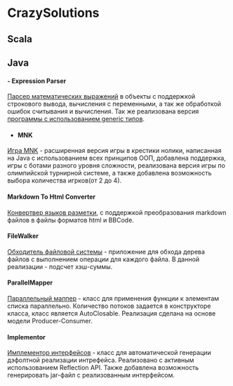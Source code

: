 # CrazySolutions
## Scala

## Java

#### - Expression Parser

[Парсер математических выражений](https://github.com/CrazyMeizy/CrazySolutions/tree/main/java/java-solutions-course-1/expression/exceptions) в объекты с поддержкой строкового
вывода, вычисления с переменными, а так же обработкой ошибок считывания и вычисления. Так же реализована версия [программы с использованием generic типов](https://github.com/CrazyMeizy/CrazySolutions/tree/main/java/java-solutions-course-1/expression/generic).

- #### MNK

[Игра MNK](https://github.com/CrazyMeizy/CrazySolutions/tree/main/java/java-solutions-course-1/game) - расширенная версия игры в крестики нолики, написанная на Java с использованием всех
принципов ООП, добавлена поддержка, игры с ботами разного уровня сложности, реализована версия игры
по олимпийской турнирной системе, а также добавлена возможность выбора количества игрков(от 2 до 4).

#### Markdown To Html Converter

[Конвертвер языков разметки](https://github.com/CrazyMeizy/CrazySolutions/tree/main/java/java-solutions-course-1/md2html), с поддержкой преобразования markdown файлов в файлы форматов html и
BBCode.

#### FileWalker

[Обходитель файловой системы](https://github.com/CrazyMeizy/CrazySolutions/blob/main/java/java-solutions-course-2/solutions/java-solutions/info/kgeorgiy/ja/chuprov/walk) - приложение для обхода дерева файлов с выполнением операции для каждого файла. В данной реализации - подсчет хэш-суммы.

#### ParallelMapper

[Параллельный маппер](https://github.com/CrazyMeizy/CrazySolutions/blob/main/java/java-solutions-course-2/solutions/java-solutions/info/kgeorgiy/ja/chuprov/iterative/ParallelMapperImpl.java) - класс для применения функции к элементам списка параллельно. Количество потоков задается в конструкторе класса, класс является AutoClosable. Реализация сделана на основе модели Producer-Consumer.

#### Implementor

[Имплементор интерфейсов](https://github.com/CrazyMeizy/CrazySolutions/blob/main/java/java-solutions-course-2/solutions/java-solutions/info/kgeorgiy/ja/chuprov/implementor/Implementor.java) - класс для автоматической генерации дэфолтной реализации интрефейса. Реализовано с активным использованием Reflection API. Также добавлена возможность генерировать jar-файл с реализованным интерфейсом.
